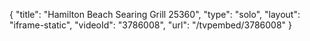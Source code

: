 {
    "title": "Hamilton Beach Searing Grill 25360",
    "type": "solo",
    "layout": "iframe-static",
    "videoId": "3786008",
    "url": "\/tvpembed\/3786008"
}